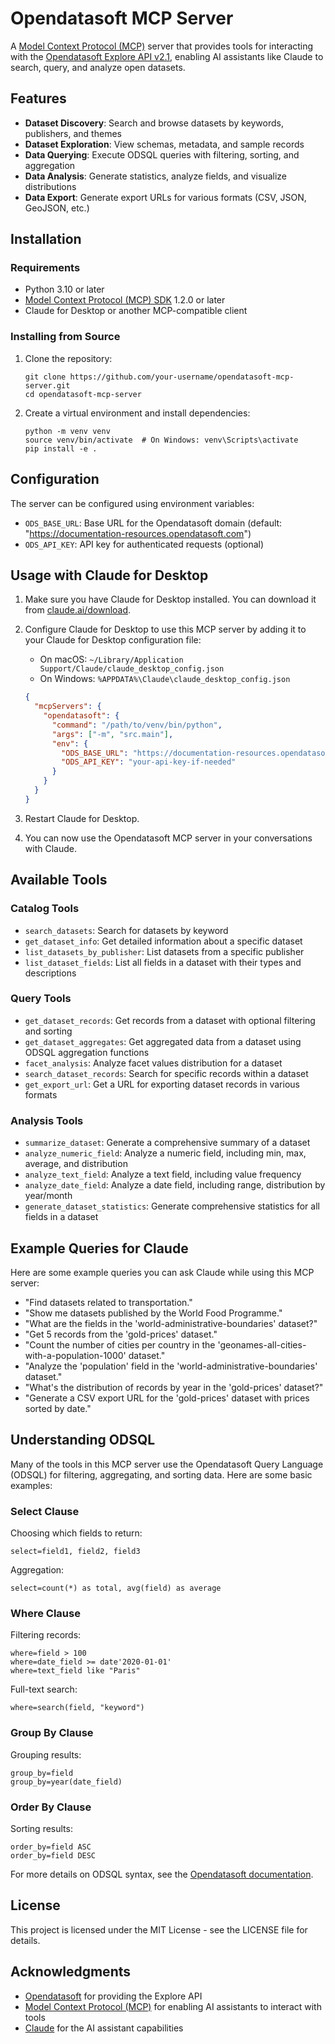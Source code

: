 # Opendatasoft MCP Server

A [Model Context Protocol (MCP)](https://modelcontextprotocol.io/) server that provides tools for interacting with the [Opendatasoft Explore API v2.1](https://help.opendatasoft.com/apis/ods-explore-v2/), enabling AI assistants like Claude to search, query, and analyze open datasets.

## Features

- **Dataset Discovery**: Search and browse datasets by keywords, publishers, and themes
- **Dataset Exploration**: View schemas, metadata, and sample records
- **Data Querying**: Execute ODSQL queries with filtering, sorting, and aggregation
- **Data Analysis**: Generate statistics, analyze fields, and visualize distributions
- **Data Export**: Generate export URLs for various formats (CSV, JSON, GeoJSON, etc.)

## Installation

### Requirements

- Python 3.10 or later
- [Model Context Protocol (MCP) SDK](https://github.com/modelcontextprotocol/python-sdk) 1.2.0 or later
- Claude for Desktop or another MCP-compatible client

### Installing from Source

1. Clone the repository:
   ```
   git clone https://github.com/your-username/opendatasoft-mcp-server.git
   cd opendatasoft-mcp-server
   ```

2. Create a virtual environment and install dependencies:
   ```
   python -m venv venv
   source venv/bin/activate  # On Windows: venv\Scripts\activate
   pip install -e .
   ```

## Configuration

The server can be configured using environment variables:

- `ODS_BASE_URL`: Base URL for the Opendatasoft domain (default: "https://documentation-resources.opendatasoft.com")
- `ODS_API_KEY`: API key for authenticated requests (optional)

## Usage with Claude for Desktop

1. Make sure you have Claude for Desktop installed. You can download it from [claude.ai/download](https://claude.ai/download).

2. Configure Claude for Desktop to use this MCP server by adding it to your Claude for Desktop configuration file:

   - On macOS: `~/Library/Application Support/Claude/claude_desktop_config.json`
   - On Windows: `%APPDATA%\Claude\claude_desktop_config.json`

   ```json
   {
     "mcpServers": {
       "opendatasoft": {
         "command": "/path/to/venv/bin/python",
         "args": ["-m", "src.main"],
         "env": {
           "ODS_BASE_URL": "https://documentation-resources.opendatasoft.com",
           "ODS_API_KEY": "your-api-key-if-needed"
         }
       }
     }
   }
   ```

3. Restart Claude for Desktop.

4. You can now use the Opendatasoft MCP server in your conversations with Claude.

## Available Tools

### Catalog Tools

- `search_datasets`: Search for datasets by keyword
- `get_dataset_info`: Get detailed information about a specific dataset
- `list_datasets_by_publisher`: List datasets from a specific publisher
- `list_dataset_fields`: List all fields in a dataset with their types and descriptions

### Query Tools

- `get_dataset_records`: Get records from a dataset with optional filtering and sorting
- `get_dataset_aggregates`: Get aggregated data from a dataset using ODSQL aggregation functions
- `facet_analysis`: Analyze facet values distribution for a dataset
- `search_dataset_records`: Search for specific records within a dataset
- `get_export_url`: Get a URL for exporting dataset records in various formats

### Analysis Tools

- `summarize_dataset`: Generate a comprehensive summary of a dataset
- `analyze_numeric_field`: Analyze a numeric field, including min, max, average, and distribution
- `analyze_text_field`: Analyze a text field, including value frequency
- `analyze_date_field`: Analyze a date field, including range, distribution by year/month
- `generate_dataset_statistics`: Generate comprehensive statistics for all fields in a dataset

## Example Queries for Claude

Here are some example queries you can ask Claude while using this MCP server:

- "Find datasets related to transportation."
- "Show me datasets published by the World Food Programme."
- "What are the fields in the 'world-administrative-boundaries' dataset?"
- "Get 5 records from the 'gold-prices' dataset."
- "Count the number of cities per country in the 'geonames-all-cities-with-a-population-1000' dataset."
- "Analyze the 'population' field in the 'world-administrative-boundaries' dataset."
- "What's the distribution of records by year in the 'gold-prices' dataset?"
- "Generate a CSV export URL for the 'gold-prices' dataset with prices sorted by date."

## Understanding ODSQL

Many of the tools in this MCP server use the Opendatasoft Query Language (ODSQL) for filtering, aggregating, and sorting data. Here are some basic examples:

### Select Clause

Choosing which fields to return:

```
select=field1, field2, field3
```

Aggregation:

```
select=count(*) as total, avg(field) as average
```

### Where Clause

Filtering records:

```
where=field > 100
where=date_field >= date'2020-01-01'
where=text_field like "Paris"
```

Full-text search:

```
where=search(field, "keyword")
```

### Group By Clause

Grouping results:

```
group_by=field
group_by=year(date_field)
```

### Order By Clause

Sorting results:

```
order_by=field ASC
order_by=field DESC
```

For more details on ODSQL syntax, see the [Opendatasoft documentation](https://help.opendatasoft.com/apis/ods-explore-v2/#section/Opendatasoft-Query-Language-(ODSQL)).

## License

This project is licensed under the MIT License - see the LICENSE file for details.

## Acknowledgments

- [Opendatasoft](https://www.opendatasoft.com/) for providing the Explore API
- [Model Context Protocol (MCP)](https://modelcontextprotocol.io/) for enabling AI assistants to interact with tools
- [Claude](https://claude.ai/) for the AI assistant capabilities